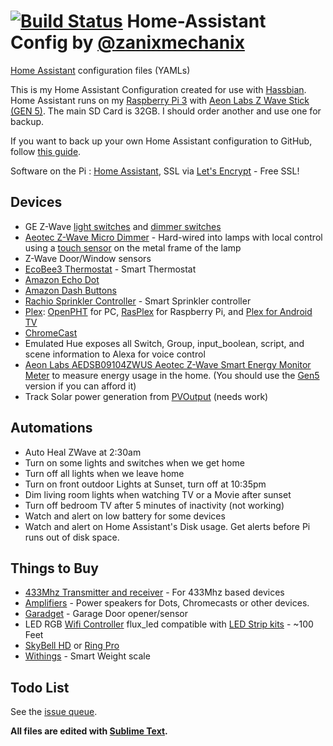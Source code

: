 # [![Build Status](https://travis-ci.org/zanix/home-assistant-config.svg?branch=master)](https://travis-ci.org/zanix/home-assistant-config) Home-Assistant Config by [@zanixmechanix](https://twitter.com/zanixmechanix)

[Home Assistant](https://home-assistant.io) configuration files (YAMLs)

This is my Home Assistant Configuration created for use with [Hassbian](https://home-assistant.io/docs/installation/hassbian/).
Home Assistant runs on my [Raspberry Pi 3](http://amzn.to/2e3DOBY) with [Aeon Labs Z Wave Stick (GEN 5)](https://www.amazon.com/dp/B00X0AWA6E). The main SD Card is 32GB. I should order another and use one for backup.

If you want to back up your own Home Assistant configuration to GitHub, follow [this guide](https://home-assistant.io/docs/ecosystem/backup/backup_github/).

Software on the Pi : [Home Assistant](https://home-assistant.io),
SSL via [Let's Encrypt](https://letsencrypt.org/) - Free SSL!

## Devices
* GE Z-Wave [light switches](https://www.amazon.com/dp/B0035YRCR2) and [dimmer switches](https://www.amazon.com/dp/B006LQFHN2)
* [Aeotec Z-Wave Micro Dimmer](https://www.amazon.com/dp/B00IRI1CEK) - Hard-wired into lamps with local control using a [touch sensor](https://www.adafruit.com/product/1374) on the metal frame of the lamp
* Z-Wave Door/Window sensors
* [EcoBee3 Thermostat](https://www.amazon.com/dp/B00ZIRV39M) - Smart Thermostat
* [Amazon Echo Dot](https://www.amazon.com/dp/B01DFKC2SO)
* [Amazon Dash Buttons](https://www.amazon.com/dp/B01F6ETRNA)
* [Rachio Sprinkler Controller](https://www.amazon.com/dp/B01D1NMLJU) - Smart Sprinkler controller
* [Plex](https://plex.tv): [OpenPHT](https://github.com/RasPlex/OpenPHT/releases) for PC, [RasPlex](http://www.rasplex.com) for Raspberry Pi, and [Plex for Android TV](https://www.plex.tv/apps/streaming-devices/android-tv/)
* [ChromeCast](https://www.google.com/chromecast/)
* Emulated Hue exposes all Switch, Group, input_boolean, script, and scene information to Alexa for voice control
* [Aeon Labs AEDSB09104ZWUS Aeotec Z-Wave Smart Energy Monitor Meter](https://www.amazon.com/dp/B00DIBSKFU) to measure energy usage in the home. (You should use the [Gen5](https://www.amazon.com/dp/B00XD8WZX6) version if you can afford it)
* Track Solar power generation from [PVOutput](https://pvoutput.org) (needs work)

## Automations
* Auto Heal ZWave at 2:30am
* Turn on some lights and switches when we get home
* Turn off all lights when we leave home
* Turn on front outdoor Lights at Sunset, turn off at 10:35pm
* Dim living room lights when watching TV or a Movie after sunset
* Turn off bedroom TV after 5 minutes of inactivity (not working)
* Watch and alert on low battery for some devices
* Watch and alert on Home Assistant's Disk usage. Get alerts before Pi runs out of disk space.

## Things to Buy
* [433Mhz Transmitter and receiver](https://www.amazon.com/dp/B00M2CUALS) - For 433Mhz based devices
* [Amplifiers](https://www.amazon.com/dp/B006AMF2R8) - Power speakers for Dots, Chromecasts or other devices.
* [Garadget](https://www.amazon.com/dp/B01KUZ2JPS) - Garage Door opener/sensor
* LED RGB [Wifi Controller](https://www.amazon.com/dp/B01JZ2SI6Q) flux_led compatible with [LED Strip kits](https://www.amazon.com/dp/B01CUILC3I) - ~100 Feet
* [SkyBell HD](https://www.amazon.com/dp/B01IAB9ZME) or [Ring Pro](https://www.amazon.com/dp/B01DM6BDA4)
* [Withings](https://www.amazon.com/dp/B01F3LJ2RW) - Smart Weight scale

## Todo List
See the [issue queue](https://github.com/zanix/home-assistant-config/issues).


**All files are edited with [Sublime Text](https://www.sublimetext.com).**
